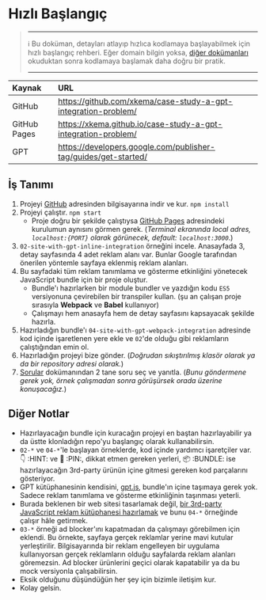 # Hızlı Başlangıç

> - - -
> ℹ️ Bu doküman, detayları atlayıp hızlıca kodlamaya başlayabilmek için hızlı başlangıç rehberi. Eğer domain bilgin yoksa, [diğer dokümanları](./ "/guidelines/tr/") okuduktan sonra kodlamaya başlamak daha doğru bir pratik.
> - - -

| Kaynak       | URL                                                             |
| :----------- | :-------------------------------------------------------------- |
| GitHub       | https://github.com/xkema/case-study-a-gpt-integration-problem/  |
| GitHub Pages | https://xkema.github.io/case-study-a-gpt-integration-problem/   |
| GPT          | https://developers.google.com/publisher-tag/guides/get-started/ |

## İş Tanımı

1. Projeyi [GitHub](https://github.com/xkema/case-study-a-gpt-integration-problem/ "GitHub - xkema/case-study-a-gpt-integration-problem") adresinden bilgisayarına indir ve kur. `npm install`
2. Projeyi çalıştır. `npm start`
   - Proje doğru bir şekilde çalıştıysa [GitHub Pages](https://xkema.github.io/case-study-a-gpt-integration-problem/ "GitHub Pages - Örnek Yayıncı Sitesi") adresindeki kurulumun aynısını görmen gerek. (*Terminal ekranında local adres, `localhost:{PORT}` olarak görünecek, default: `localhost:3000`*.)
3. `02-site-with-gpt-inline-integration` örneğini incele. Anasayfada 3, detay sayfasında 4 adet reklam alanı var. Bunlar Google tarafından önerilen yöntemle sayfaya eklenmiş reklam alanları.
4. Bu sayfadaki tüm reklam tanımlama ve gösterme etkinliğini yönetecek JavaScript bundle için bir proje oluştur.
   - Bundle'ı hazırlarken bir module bundler ve yazdığın kodu `ES5` versiyonuna çevirebilen bir transpiler kullan. (şu an çalışan proje sırasıyla **Webpack** ve **Babel** kullanıyor)
   - Çalışmayı hem anasayfa hem de detay sayfasını kapsayacak şekilde hazırla.
5. Hazırladığın bundle'ı `04-site-with-gpt-webpack-integration` adresinde kod içinde işaretlenen yere ekle ve `02`'de olduğu gibi reklamların çalıştığından emin ol.
6. Hazırladığın projeyi bize gönder. (*Doğrudan sıkıştırılmış klasör olarak ya da bir repository adresi olarak.*)
7. [Sorular](./04-sorular.md "Sorular") dokümanından 2 tane soru seç ve yanıtla. (*Bunu göndermene gerek yok, örnek çalışmadan sonra görüşürsek orada üzerine konuşacağız.*)

## Diğer Notlar

- Hazırlayacağın bundle için kuracağın projeyi en baştan hazırlayabilir ya da üstte klonladığın repo'yu başlangıç olarak kullanabilirsin.
- `02-*` ve `04-*`'le başlayan örneklerde, kod içinde yardımcı işaretçiler var. 👇 :HINT: ve 📌 :PIN:, dikkat etmen gereken yerleri, 📦 :BUNDLE: ise hazırlayacağın 3rd-party ürünün içine gitmesi gereken kod parçalarını gösteriyor.
- GPT kütüphanesinin kendisini, [gpt.js](https://securepubads.g.doubleclick.net/tag/js/gpt.js "Google Publisher Tag"), bundle'ın içine taşımaya gerek yok. Sadece reklam tanımlama ve gösterme etkinliğinin taşınması yeterli.
- Burada beklenen bir web sitesi tasarlamak değil, <u>bir 3rd-party JavaScript reklam kütüphanesi hazırlamak</u> ve bunu `04-*` örneğinde çalışır hâle getirmek.
- `03-*` örneği ad blocker'ını kapatmadan da çalışmayı görebilmen için eklendi. Bu örnekte, sayfaya gerçek reklamlar yerine mavi kutular yerleştirilir. Bilgisayarında bir reklam engelleyen bir uygulama kullanıyorsan gerçek reklamların olduğu sayfalarda reklam alanları göremezsin. Ad blocker ürünlerini geçici olarak kapatabilir ya da bu mock versiyonla çalışabilirsin.
- Eksik olduğunu düşündüğün her şey için bizimle iletişim kur.
- Kolay gelsin.

